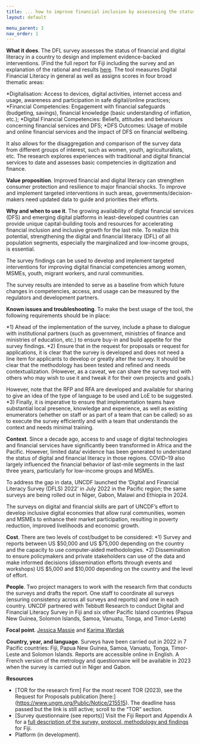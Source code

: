 ```yaml
---
title: ... how to improve financial inclusion by assessesing the status of financial and digital literacy in a country 
layout: default

menu_parent: 3
nav_order: 1
---
```


**What it does**. The DFL survey assesses the status of financial and digital literacy in a country to design and implement evidence-backed interventions. (Find the full report for Fiji including the survey and an explanation of the rational and results [here](https://www.uncdf.org/article/8317/assessing-digital-and-financial-literacy-in-fiji-a-survey-on-knowledge-skills-and-access). The tool measures Digital Financial Literacy in general as well as assigns scores in four broad thematic areas:

*Digitalisation: Access to devices, digital activities, internet access and usage, awareness and participation in safe digital/online practices;
*Financial Competencies: Engagement with financial safeguards (budgeting, savings), financial knowledge (basic understanding of inflation, etc.);
*Digital Financial Competencies: Beliefs, attitudes and behaviours concerning financial services and DFS; 
*DFS Outcomes: Usage of mobile and online financial services and the impact of DFS on financial wellbeing. 

It also allows for the disaggregation and comparison of the survey data from different groups of interest, such as women, youth, agriculturalists, etc. The research explores experiences with traditional and digital financial services to date and assesses basic competencies in digitization and finance.

**Value proposition**.  Improved financial and digital literacy can strengthen consumer protection and resilience to major financial shocks. To improve and implement targeted interventions in such areas, governments/decision-makers need updated data to guide and priorities their efforts. 

**Why and when to use it**. The growing availability of digital financial services (DFS) and emerging digital platforms in least-developed countries can provide unique capital-building tools and resources for accelerating financial inclusion and inclusive growth for the last mile. To realize this potential, strengthening the digital and financial literacy (DFL) of all population segments, especially the marginalized and low-income groups, is essential. 

The survey findings can be used to develop and implement targeted interventions for improving digital financial competencies among women, MSMEs, youth, migrant workers, and rural communities. 

The survey results are intended to serve as a baseline from which future changes in competencies, access, and usage can be measured by the regulators and development partners.

**Known issues and troubleshooting**. To make the best usage of the tool, the following requirements should be in place: 

*1)	Ahead of the implementation of the survey, include a phase to dialogue with institutional partners (such as government, ministries of finance and ministries of education, etc.) to ensure buy-in and build appetite for the survey findings.
*2)	Ensure that in the request for proposals or request for applications, it is clear that the survey is developed and does not need a line item for applicants to develop or greatly alter the survey. It should be clear that the methodology has been tested and refined and needs contextualization. (However, as a caveat, we can share the survey tool with others who may wish to use it and tweak it for their own projects and goals.)

However, note that the RFP and RFA are developed and available for sharing to give an idea of the type of language to be used and LoE to be suggested.
*3) Finally, it is imperative to ensure that implementation teams have substantial local presence, knowledge and experience, as well as existing enumerators (whether on staff or as part of a team that can be called) so as to execute the survey efficiently and with a team that understands the context and needs minimal training. 

**Context**. Since a decade ago, access to and usage of digital technologies and financial services have significantly been transformed in Africa and the Pacific. However, limited data/ evidence has been generated to understand the status of digital and financial literacy in those regions. COVID-19 also largely influenced the financial behavior of last-mile segments in the last three years, particularly for low-income groups and MSMEs.

To address the gap in data, UNCDF launched the ‘Digital and Financial Literacy Survey (DFLS) 2022’ in July 2022 in the Pacific region; the same surveys are being rolled out in Niger, Gabon, Malawi and Ethiopia in 2024.

The surveys on digital and financial skills are part of UNCDF’s effort to develop inclusive digital economies that allow rural communities, women and MSMEs to enhance their market participation, resulting in poverty reduction, improved livelihoods and economic growth. 

**Cost**. There are two levels of cost/budget to be considered:
*1) Survey and reports between US $50,000 and US $75,000 depending on the country and the capacity to use computer-aided methodologies.
*2) Dissemination to ensure policymakers and private stakeholders can use of the data and make informed decisions (dissemination efforts through events and workshops) US $5,000 and $10,000 depending on the country and the level of effort.

**People**. Two project managers to work with the research firm that conducts the surveys and drafts the report. One staff to coordinate all surveys (ensuring consistency across all surveys and reports) and one in each country.
UNCDF partnered with Tebbutt Research to conduct Digital and Financial Literacy Survey in Fiji and six other Pacific Island countries (Papua New Guinea, Solomon Islands, Samoa, Vanuatu, Tonga, and Timor-Leste)

**Focal point**. [Jessica Massie](/Financial-inclusion-toolkit/contributors/Jessica-Massie.html) and [Karima Wardak](/Financial-inclusion-toolkit/contributors/Karima-Wardak.html)

**Country, year, and language**. Surveys have been carried out in 2022 in 7 Pacific countries: Fiji, Papua New Guinea, Samoa, Vanuatu, Tonga, Timor-Leste and Solomon Islands. Reports are accessible online in English. A French version of the metrology and questionnaire will be available in 2023 when the survey is carried out in Niger and Gabon.

**Resources**  

* [TOR for the research firm] For the most recent TOR (2023), see the Request for Proposals publication [here:] (https://www.ungm.org/Public/Notice/215515). The deadline hass passed but the link is still active; scroll to the “TOR” section.  
* [Survey questionnaire (see reports)] Visit the Fiji Report and Appendix A for a [full description of the survey, protocol, methodology and findings](https://www.uncdf.org/joint-undp-uncdf-df-of-the-sdgs) for Fiji.
* Platform (in development).
